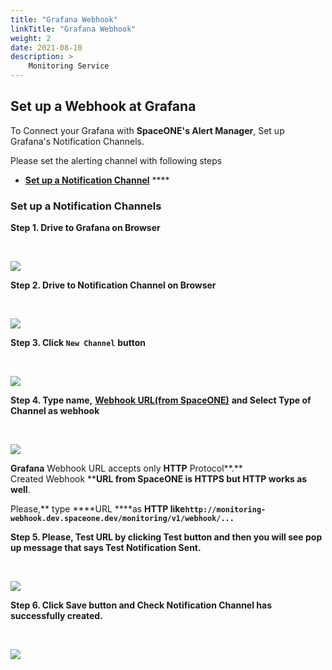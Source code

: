```yaml
---
title: "Grafana Webhook"
linkTitle: "Grafana Webhook"
weight: 2
date: 2021-08-10
description: >
    Monitoring Service
---
```


## Set up a Webhook at Grafana

To Connect your Grafana with **SpaceONE's Alert Manager**, Set up Grafana's Notification Channels.

Please set the alerting channel with following steps


* [**Set up a Notification Channel**](#set-up-a-notification-channels) ****

### Set up a Notification Channels

**Step 1. Drive to Grafana on Browser**

<br/>

![](/docs/guides/user_guide/monitoring/webhook_settings/grafana_webhook_img/grafana_webhook_img_01.png)

**Step 2. Drive to Notification Channel on Browser**

<br/>

![](/docs/guides/user_guide/monitoring/webhook_settings/grafana_webhook_img/grafana_webhook_img_02.png)

**Step 3. Click `New Channel`**  **button**

<br/>

![](/docs/guides/user_guide/monitoring/webhook_settings/grafana_webhook_img/grafana_webhook_img_03.png)

**Step 4. Type name,** [**Webhook URL\(from SpaceONE\)**](./#webhook-list) **and Select Type of Channel as webhook**

<br/>

![](/docs/guides/user_guide/monitoring/webhook_settings/grafana_webhook_img/grafana_webhook_img_04.png)


**Grafana** Webhook URL accepts only **HTTP** Protocol**.**  
Created Webhook ****URL from **SpaceONE** is **HTTPS** but **HTTP** works as well**.

Please,** type ****URL ****as **HTTP  like`http://monitoring-webhook.dev.spaceone.dev/monitoring/v1/webhook/...`**

**Step 5. Please, Test URL by clicking Test button and then you will see pop up message that says Test Notification Sent.**

<br/>

![](/docs/guides/user_guide/monitoring/webhook_settings/grafana_webhook_img/grafana_webhook_img_05.png)

**Step 6. Click Save button and Check Notification Channel has successfully created.**

<br/>

![](/docs/guides/user_guide/monitoring/webhook_settings/grafana_webhook_img/grafana_webhook_img_06.png)


